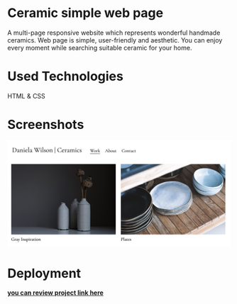 # Ceramic simple web page 
A multi-page responsive website which represents wonderful handmade ceramics. 
Web page is simple, user-friendly and aesthetic.
You can enjoy every moment while searching suitable ceramic for your home.


# Used Technologies 

HTML & CSS 

# Screenshots

<img src="ceramic-01.png"/>


# Deployment 
 <a href="https://khatiachip.github.io/Ceramics-simple-page/"> <strong> you can review project link here </strong> </a>
